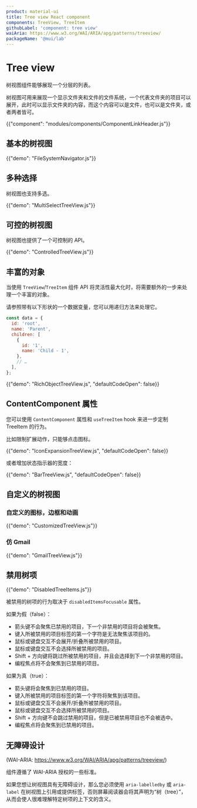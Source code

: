 ```yaml
---
product: material-ui
title: Tree view React component
components: TreeView, TreeItem
githubLabel: 'component: tree view'
waiAria: https://www.w3.org/WAI/ARIA/apg/patterns/treeview/
packageName: '@mui/lab'
---
```


# Tree view

<p class="description">树视图组件能够展现一个分层的列表。</p>

树视图可用来展现一个显示文件夹和文件的文件系统，一个代表文件夹的项目可以展开，此时可以显示文件夹的内容，而这个内容可以是文件，也可以是文件夹，或者两者皆可。

{{"component": "modules/components/ComponentLinkHeader.js"}}

## 基本的树视图

{{"demo": "FileSystemNavigator.js"}}

## 多种选择

树视图也支持多选。

{{"demo": "MultiSelectTreeView.js"}}

## 可控的树视图

树视图也提供了一个可控制的 API。

{{"demo": "ControlledTreeView.js"}}

## 丰富的对象

当使用 `TreeView`/`TreeItem` 组件 API 将灵活性最大化时，将需要额外的一步来处理一个丰富的对象。

请参照带有以下形状的一个数据变量，您可以用递归方法来处理它。

```js
const data = {
  id: 'root',
  name: 'Parent',
  children: [
    {
      id: '1',
      name: 'Child - 1',
    },
    // …
  ],
};
```

{{"demo": "RichObjectTreeView.js", "defaultCodeOpen": false}}

## ContentComponent 属性

您可以使用 `ContentComponent` 属性和 `useTreeItem` hook 来进一步定制 TreeItem 的行为。

比如限制扩展动作，只能够点击图标。

{{"demo": "IconExpansionTreeView.js", "defaultCodeOpen": false}}

或者增加状态指示器的宽度：

{{"demo": "BarTreeView.js", "defaultCodeOpen": false}}

## 自定义的树视图

### 自定义的图标，边框和动画

{{"demo": "CustomizedTreeView.js"}}

### 仿 Gmail

{{"demo": "GmailTreeView.js"}}

## 禁用树项

{{"demo": "DisabledTreeItems.js"}}

被禁用的树项的行为取决于 `disabledItemsFocusable` 属性。

如果为假（false）：

- 箭头键不会聚焦已禁用的项目，下一个非禁用的项目将会被聚焦。
- 键入所被禁用的项目标签的第一个字符是无法聚焦该项目的。
- 鼠标或键盘交互不会展开/折叠所被禁用的项目。
- 鼠标或键盘交互不会选择所被禁用的项目。
- Shift + 方向键将跳过所被禁用的项目，并且会选择到下一个非禁用的项目。
- 编程焦点将不会聚焦到已禁用的项目。

如果为真（true）：

- 箭头键将会聚焦到已禁用的项目。
- 键入所被禁用的项目标签的第一个字符将聚焦到该项目。
- 鼠标或键盘交互不会展开/折叠所被禁用的项目。
- 鼠标或键盘交互不会选择所被禁用的项目。
- Shift + 方向键不会跳过禁用的项目，但是已被禁用项目也不会被选中。
- 编程焦点将会聚焦到已禁用的项目。

## 无障碍设计

(WAI-ARIA: https://www.w3.org/WAI/ARIA/apg/patterns/treeview/)

组件遵循了 WAI-ARIA 授权的一些标准。

如果您想让树视图具有无障碍设计，那么您必须使用 `aria-labelledby` 或 `aria-label` 在树视图上引用或提供标签，否则屏幕阅读器会将其声明为“树（tree）”，从而会使人很难理解特定树项的上下文的含义。
